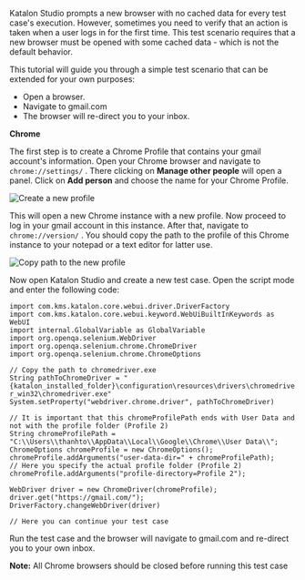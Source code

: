 Katalon Studio prompts a new browser with no cached data for every test case's execution. However, sometimes you need to verify that an action is taken when a user logs in for the first time. This test scenario requires that a new browser must be opened with some cached data - which is not the default behavior. 

This tutorial will guide you through a simple test scenario that can be extended for your own purposes:

*   Open a browser.
*   Navigate to gmail.com
*   The browser will re-direct you to your inbox.

**Chrome**

The first step is to create a Chrome Profile that contains your gmail account's information. Open your Chrome browser and navigate to `chrome://settings/` . There clicking on **Manage other people** will open a panel. Click on **Add person** and choose the name for your Chrome Profile. 

![Create a new profile](../../images/katalon-studio/tutorials/open_browser_with_custom_profile/new_profile.png)

This will open a new Chrome instance with a new profile. Now proceed to log in your gmail account in this instance. After that, navigate to `chrome://version/` . You should copy the path to the profile of this Chrome instance to your notepad or a text editor for latter use. 

![Copy path to the new profile](../../images/katalon-studio/tutorials/open_browser_with_custom_profile/profile_path.png)

Now open Katalon Studio and create a new test case. Open the script mode and enter the following code:

`import com.kms.katalon.core.webui.driver.DriverFactory `  
`import com.kms.katalon.core.webui.keyword.WebUiBuiltInKeywords as WebUI `  
`import internal.GlobalVariable as GlobalVariable `  
`import org.openqa.selenium.WebDriver `  
`import org.openqa.selenium.chrome.ChromeDriver `  
`import org.openqa.selenium.chrome.ChromeOptions`  
  
`// Copy the path to chromedriver.exe `  
`String pathToChromeDriver = "{katalon_installed_folder}\configuration\resources\drivers\chromedriver_win32\chromedriver.exe" `  
`System.setProperty("webdriver.chrome.driver", pathToChromeDriver) `

  
`// It is important that this chromeProfilePath ends with User Data and not with the profile folder (Profile 2) `  
`String chromeProfilePath = "C:\\Users\\thanhto\\AppData\\Local\\Google\\Chrome\\User Data\\"; `  
`ChromeOptions chromeProfile = new ChromeOptions(); `  
`chromeProfile.addArguments("user-data-dir=" + chromeProfilePath); `  
`// Here you specify the actual profile folder (Profile 2) `  
`chromeProfile.addArguments("profile-directory=Profile 2"); `

  
`WebDriver driver = new ChromeDriver(chromeProfile); `  
`driver.get("https://gmail.com/"); `  
`DriverFactory.changeWebDriver(driver) `

`// Here you can continue your test case`

Run the test case and the browser will navigate to gmail.com and re-direct you to your own inbox.

**Note:** All Chrome browsers should be closed before running this test case
